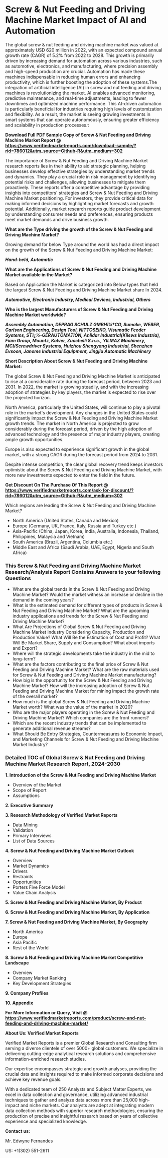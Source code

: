 <meta name="title" content="Global Screw & Nut Feeding and Driving Machine Market Impact of AI and Automation"><meta name="description" content="The global screw & nut feeding and driving machine market was valued at approximately USD 620 million in 2022, with an expected compound annual growth rate (CAGR) of 5.2%"><meta name="title" content="Screw & Nut Feeding and Driving Machine Market Size, Share, Scope, Trends, Growth, Opportunities, Analysis, Forecast"><h1>Screw & Nut Feeding and Driving Machine Market Impact of AI and Automation</h1>The global screw & nut feeding and driving machine market was valued at approximately USD 620 million in 2022, with an expected compound annual growth rate (CAGR) of 5.2% from 2022 to 2028. This growth is primarily driven by increasing demand for automation across various industries, such as automotive, electronics, and manufacturing, where precision assembly and high-speed production are crucial. Automation has made these machines indispensable in reducing human errors and enhancing productivity, which is further boosting the adoption of these systems.The integration of artificial intelligence (AI) in screw and nut feeding and driving machines is revolutionizing the market. AI enables advanced monitoring, predictive maintenance, and real-time adjustments, leading to fewer downtimes and optimized machine performance. This AI-driven automation is particularly beneficial for industries requiring high levels of customization and flexibility. As a result, the market is seeing growing investments in smart systems that can operate autonomously, ensuring greater efficiency and scalability in production processes.t</p><p id="" class=""><strong>Download Full PDF Sample Copy of Screw & Nut Feeding and Driving Machine Market Report @ <a href="https://www.verifiedmarketreports.com/download-sample/?rid=786012&utm_source=Github-R&utm_medium=302" target="_blank">https://www.verifiedmarketreports.com/download-sample/?rid=786012&utm_source=Github-R&utm_medium=302</a></strong></p><p>The importance of&nbsp;Screw & Nut Feeding and Driving Machine Market research reports lies in their ability to aid strategic planning, helping businesses develop effective strategies by understanding market trends and dynamics. They play a crucial role in risk management by identifying potential risks and challenges, allowing businesses to mitigate them proactively. These reports offer a competitive advantage by providing insights into competitors' strategies and Screw & Nut Feeding and Driving Machine Market positioning. For investors, they provide critical data for making informed decisions by highlighting market forecasts and growth potential. Additionally, market research reports guide product development by understanding consumer needs and preferences, ensuring products meet market demands and drive business growth.</p><p><strong>What are the&nbsp;Type driving the growth of the Screw & Nut Feeding and Driving Machine Market?</strong></p><p id="" class="">Growing demand for below Type around the world has had a direct impact on the growth of the Screw & Nut Feeding and Driving Machine Market:</p><em><strong>Hand-held, Automatic</strong></em></p><strong>What are the&nbsp;Applications&nbsp;of Screw & Nut Feeding and Driving Machine Market available in the Market?</strong></p><p id="" class="">Based on Application the Market is categorized into Below types that held the largest Screw & Nut Feeding and Driving Machine Market share In 2024.</p><em><strong>Automotive, Electronic Industry, Medical Devices, Industrial, Others</strong></em></p><strong>Who is the largest Manufacturers of Screw & Nut Feeding and Driving Machine Market worldwide?</strong></p><p><em><strong>Assembly Automation, DEPRAG SCHULZ GMBHï¼†CO, Sumake, WEBER, Carlson Engineering, Design Tool, NITTOSEIKO, Visumatic Feeder Systems, STï¿½-GERAUTOMATION, Anlidar Industrial(Kilews Industria), Fiam Group, Mountz, Kolver, Zucchelli S.n.c., YILMAZ Machinery, MCI/Screwdriver Systems, Huizhou Shengyang Industrial, Shenzhen Evsoon, Janome Industrial Equipment, Jingjiu Automatic Machinery</strong></em></p><p id="" class=""><strong>Short Description About Screw & Nut Feeding and Driving Machine Market:</strong></p><p>The global Screw & Nut Feeding and Driving Machine Market is anticipated to rise at a considerable rate during the forecast period, between 2023 and 2031. In 2022, the market is growing steadily, and with the increasing adoption of strategies by key players, the market is expected to rise over the projected horizon.</p><p>North America, particularly the United States, will continue to play a pivotal role in the market's development. Any changes in the United States could significantly impact the Screw & Nut Feeding and Driving Machine Market growth trends. The market in North America is projected to grow considerably during the forecast period, driven by the high adoption of advanced technology and the presence of major industry players, creating ample growth opportunities.</p><p>Europe is also expected to experience significant growth in the global market, with a strong CAGR during the forecast period from 2024 to 2031.</p><p>Despite intense competition, the clear global recovery trend keeps investors optimistic about the Screw & Nut Feeding and Driving Machine Market, with more new investments expected to enter the field in the future.</p><p id="" class=""><strong>Get Discount On The Purchase Of This Report @ <a href="https://www.verifiedmarketreports.com/ask-for-discount/?rid=786012&utm_source=Github-R&utm_medium=302" target="_blank">https://www.verifiedmarketreports.com/ask-for-discount/?rid=786012&utm_source=Github-R&utm_medium=302</a></strong></p>Which regions are leading the Screw & Nut Feeding and Driving Machine Market?</p><ul><li>North America (United States, Canada and Mexico)</li><li>Europe (Germany, UK, France, Italy, Russia and Turkey etc.)</li><li>Asia-Pacific (China, Japan, Korea, India, Australia, Indonesia, Thailand, Philippines, Malaysia and Vietnam)</li><li>South America (Brazil, Argentina, Columbia etc.)</li><li>Middle East and Africa (Saudi Arabia, UAE, Egypt, Nigeria and South Africa)</li></ul><h3 id="" class="">This Screw & Nut Feeding and Driving Machine Market Research/Analysis Report Contains Answers to your following Questions</h3><ul><li>What are the global trends in the Screw & Nut Feeding and Driving Machine Market? Would the market witness an increase or decline in the demand in the coming years?</li><li>What is the estimated demand for different types of products in Screw & Nut Feeding and Driving Machine Market? What are the upcoming industry applications and trends for the Screw & Nut Feeding and Driving Machine Market?</li><li>What Are Projections of Global Screw & Nut Feeding and Driving Machine Market Industry Considering Capacity, Production and Production Value? What Will Be the Estimation of Cost and Profit? What Will Be Market Share, Supply and Consumption? What about imports and Export?</li><li>Where will the strategic developments take the industry in the mid to long-term?</li><li>What are the factors contributing to the final price of Screw & Nut Feeding and Driving Machine Market? What are the raw materials used for Screw & Nut Feeding and Driving Machine Market manufacturing?</li><li>How big is the opportunity for the Screw & Nut Feeding and Driving Machine Market? How will the increasing adoption of Screw & Nut Feeding and Driving Machine Market for mining impact the growth rate of the overall market?</li><li>How much is the global Screw & Nut Feeding and Driving Machine Market worth? What was the value of the market In 2020?</li><li>Who are the major players operating in the Screw & Nut Feeding and Driving Machine Market? Which companies are the front runners?</li><li>Which are the recent industry trends that can be implemented to generate additional revenue streams?</li><li>What Should Be Entry Strategies, Countermeasures to Economic Impact, and Marketing Channels for Screw & Nut Feeding and Driving Machine Market Industry?</li></ul><h3 id="" class="">Detailed TOC of Global Screw & Nut Feeding and Driving Machine Market Research Report, 2024-2030</h3><p id="" class=""><strong>1. Introduction of the Screw & Nut Feeding and Driving Machine Market</strong></p><ul><li>Overview of the Market</li><li>Scope of Report</li><li>Assumptions</li></ul><p id="" class=""><strong>2. Executive Summary</strong></p><p id="" class=""><strong>3. Research Methodology of Verified Market Reports</strong></p><ul><li>Data Mining</li><li>Validation</li><li>Primary Interviews</li><li>List of Data Sources</li></ul><p id="" class=""><strong>4. Screw & Nut Feeding and Driving Machine Market Outlook</strong></p><ul><li>Overview</li><li>Market Dynamics</li><li>Drivers</li><li>Restraints</li><li>Opportunities</li><li>Porters Five Force Model</li><li>Value Chain Analysis</li></ul><p id="" class=""><strong>5. Screw & Nut Feeding and Driving Machine Market, By Product</strong></p><p id="" class=""><strong>6. Screw & Nut Feeding and Driving Machine Market, By Application</strong></p><p id="" class=""><strong>7. Screw & Nut Feeding and Driving Machine Market, By Geography</strong></p><ul><li>North America</li><li>Europe</li><li>Asia Pacific</li><li>Rest of the World</li></ul><p id="" class=""><strong>8. Screw & Nut Feeding and Driving Machine Market Competitive Landscape</strong></p><ul><li>Overview</li><li>Company Market Ranking</li><li>Key Development Strategies</li></ul><p id="" class=""><strong>9. Company Profiles</strong></p><p id="" class=""><strong>10. Appendix</strong></p><p id="" class=""><strong>For More Information or Query, Visit @ <a href="https://www.verifiedmarketreports.com/product/screw-and-nut-feeding-and-driving-machine-market/" target="_blank">https://www.verifiedmarketreports.com/product/screw-and-nut-feeding-and-driving-machine-market/</a></strong></p><p id="" class=""><strong>About Us: Verified Market Reports</strong></p><p id="" class="">Verified Market Reports is a premier Global Research and Consulting firm serving a diverse clientele of over 5000+ global customers. We specialize in delivering cutting-edge analytical research solutions and comprehensive information-enriched research studies.</p><p id="" class="">Our expertise encompasses strategic and growth analyses, providing the crucial data and insights required to make informed corporate decisions and achieve key revenue goals.</p><p id="" class="">With a dedicated team of 250 Analysts and Subject Matter Experts, we excel in data collection and governance, utilizing advanced industrial techniques to gather and analyze data across more than 25,000 high-impact and niche markets. Our analysts are adept at integrating modern data collection methods with superior research methodologies, ensuring the production of precise and insightful research based on years of collective experience and specialized knowledge.</p><p id="" class=""><strong>Contact us:</strong></p><p id="" class="">Mr. Edwyne Fernandes</p><p id="" class="">US: +1(302) 551-2611</p>